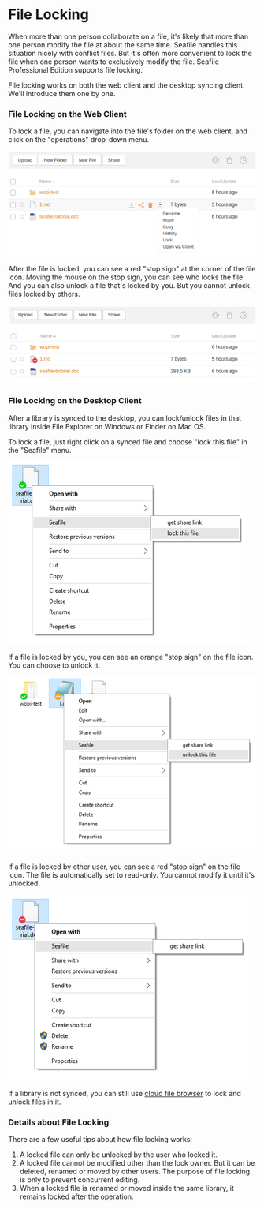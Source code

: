 # File Locking

When more than one person collaborate on a file, it's likely that more than one person modify the file at about the same time. Seafile handles this situation nicely with conflict files. But it's often more convenient to lock the file when one person wants to exclusively modify the file. Seafile Professional Edition supports file locking.

File locking works on both the web client and the desktop syncing client. We'll introduce them one by one.

### File Locking on the Web Client

To lock a file, you can navigate into the file's folder on the web client, and click on the "operations" drop-down menu.

![1](images/web-lock-file.png)

After the file is locked, you can see a red "stop sign" at the corner of the file icon. Moving the mouse on the stop sign, you can see who locks the file. And you can also unlock a file that's locked by you. But you cannot unlock files locked by others.

![2](images/web-file-locked.png)

### File Locking on the Desktop Client

After a library is synced to the desktop, you can lock/unlock files in that library inside File Explorer on Windows or Finder on Mac OS.

To lock a file, just right click on a synced file and choose "lock this file" in the "Seafile" menu.

![3](images/desktop-lock-file.png)

If a file is locked by you, you can see an orange "stop sign" on the file icon. You can choose to unlock it.

![4](images/desktop-my-locked-file.png)

If a file is locked by other user, you can see a red "stop sign" on the file icon. The file is automatically set to read-only. You cannot modify it until it's unlocked.

![5](images/desktop-other-locked-file.png)

If a library is not synced, you can still use [cloud file browser](../desktop/file-cloud-browser.md) to lock and unlock files in it.

### Details about File Locking

There are a few useful tips about how file locking works:

1. A locked file can only be unlocked by the user who locked it.
1. A locked file cannot be modified other than the lock owner. But it can be deleted, renamed or moved by other users. The purpose of file locking is only to prevent concurrent editing.
1. When a locked file is renamed or moved inside the same library, it remains locked after the operation.

